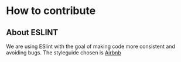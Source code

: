 # How to contribute

## About ESLINT
We are using ESlint with the goal of making code more consistent and avoiding bugs. The styleguide chosen is [Airbnb](https://github.com/airbnb/javascript)
